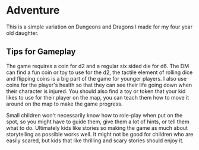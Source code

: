 # Adventure

This is a simple variation on Dungeons and Dragons I made for my four year old daughter.

## Tips for Gameplay
The game requires a coin for d2 and a regular six sided die for d6. The DM can find a fun coin 
or toy to use for the d2, the tactile element of rolling dice and flipping coins is a big part
of the game for younger players. I also use coins for the player's health so that they can see
their life going down when their character is injured. You should also find a toy or token that
your kid likes to use for their player on the map, you can teach them how to move it around on
the map to make the game progress.

Small children won't necessarily know how to role-play when put on the spot, so you might have to
guide them, give them a lot of hints, or tell them what to do. Ultimately kids like stories so
making the game as much about storytelling as possible works well. It might not be good for 
children who are easily scared, but kids that like thrilling and scary stories should enjoy it.
